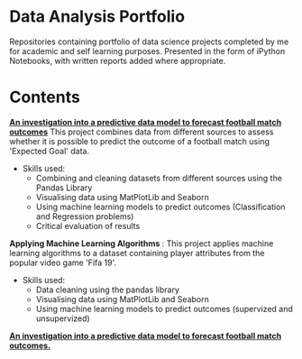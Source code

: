 # Data Analysis Portfolio

Repositories containing portfolio of data science projects completed by me for academic and self learning purposes. Presented in the form of iPython Notebooks, with written reports added where appropriate.

# Contents

[**An investigation into a predictive data model to forecast football match outcomes**](https://github.com/jowen399/Forcasting-Football-Matches "Predicting Football Matches") This project combines data from different sources to assess whether it is possible to predict the outcome of a football match using 'Expected Goal' data.
 * Skills used:
    * Combining and cleaning datasets from different sources using the Pandas Library
    * Visualising data using MatPlotLib and Seaborn
    * Using machine learning models to predict outcomes (Classification and Regression problems) 
    * Critical evaluation of results

 **Applying Machine Learning Algorithms** : This project applies machine learning algorithms to a dataset containing player attributes from the popular video game 'Fifa 19'.
 * Skills used:
    * Data cleaning using the pandas library
    * Visualising data using MatPlotLib and Seaborn
    * Using machine learning models to predict outcomes (supervized and unsupervized) 


[ **An investigation into a predictive data model to forecast football match outcomes.**](https://github.com/jowen399/Forcasting-Football-Matches "Predicting Football Matches")
